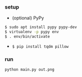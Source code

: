 ### setup
* (optional) PyPy
```bash
$ sudo apt install pypy pypy-dev
$ virtualenv -p pypy env
$ . env/bin/activate
```
* `$ pip install tqdm pillow`

### run
```bash
python main.py out.png
```
